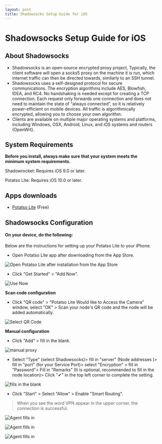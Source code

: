 ```yaml
---
layout: post
title: Shadowsocks Setup Guide for iOS
---
```


# Shadowsocks Setup Guide for iOS

## About Shadowsocks
* Shadowsocks is an open-source encrypted proxy project, Typically, the client software will open a socks5 proxy on the machine it is run, which internet traffic can then be directed towards, similarly to an SSH tunnel.
* Shadowsocks uses a self-designed protocol for secure communications. The encryption algorithms include AES, Blowfish, IDEA, and RC4. No handshaking is needed except for creating a TCP connection. Each request only forwards one connection and does not need to maintain the state of “always connected”, so it is relatively power-efficient on mobile devices. All traffic is algorithmically encrypted, allowing you to choose your own algorithm.
* Clients are available on multiple major operating systems and platforms, including Windows, OSX, Android, Linux, and iOS systems and routers (OpenWrt).

## System Requirements
**Before you install, always make sure that your system meets the minimum system requirements.**

Shadowrocket: Requires iOS 9.0 or later.

Potatso Lite: Requires iOS 10.0 or later.

## Apps downloads

* [Potatso Lite](https://itunes.apple.com/us/app/potatso-lite/id1239860606?mt=8) (Free)

## Shadowsocks Configuration

#### On your device, do the following:

Below are the instructions for setting up your Potatso Lite to your iPhone.
* Open Potatso Lite app after downloading from the App Store.

![Open Potatso Lite after installation from the App Store](../images/images-en/step1-ios.png)

* Click "Get Started" > "Add Now".

![Use Now](../images/images-en/step2-ios.png)

**Scan code configuration**

* Click "QR code" > "Potatso Lite Would like to Access the Camera" window, select "OK" > Scan your node's QR code and the node will be added automatically.

![Select QR Code](../images/images-en/step3-ios.png)

**Manual configuration**

* Click "Add" > fill in the blank.

![manual proxy](../images/images-en/step3-ios.PNG)

* Select "Type" (select Shadowsocks)> fill in "server" (Node addresses
  )> fill in "port" (for your Service Port)> select "Encryption" > fill in "Password"> Fill in "Remarks" (It is optional, recommended to fill in the node location)> Click "✔" in the top left corner to complete the setting.

![fills in the blank](../images/images-en/step4-ios.png)

* Click "Start" > Select "Allow" > Enable "Smart Routing".

> When you see the word VPN appear in the upper corner, the connection is successful.

![Agent fills in](../images/images-en/step5-ios.png)

![Agent fills in](../images/images-en/step6-ios.png)

![Agent fills in](../images/images-en/step7-ios.png)

